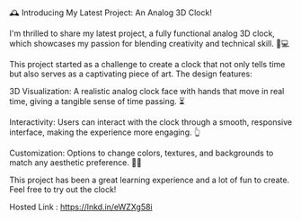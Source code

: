 🕰️ Introducing My Latest Project: An Analog 3D Clock!

I'm thrilled to share my latest project, a fully functional analog 3D clock, which showcases my passion for blending creativity and technical skill. 🎨💻

This project started as a challenge to create a clock that not only tells time but also serves as a captivating piece of art. The design features:

3D Visualization: A realistic analog clock face with hands that move in real time, giving a tangible sense of time passing. ⏳

Interactivity: Users can interact with the clock through a smooth, responsive interface, making the experience more engaging. 👆

Customization: Options to change colors, textures, and backgrounds to match any aesthetic preference. 🎨✨

This project has been a great learning experience and a lot of fun to create. Feel free to try out the clock!

Hosted Link : https://lnkd.in/eWZXg58i
